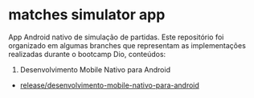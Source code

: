 # matches simulator app

App Android nativo de simulação de partidas. Este repositório foi organizado em algumas branches que representam as implementações realizadas durante o bootcamp Dio, conteúdos:

1. Desenvolvimento Mobile Nativo para Android
 - [release/desenvolvimento-mobile-nativo-para-android](https://github.com/andr3pir3s/matches-simulator-app/tree/release/desenvolvimento-mobile-nativo-para-android)
